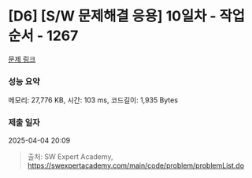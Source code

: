 # [D6] [S/W 문제해결 응용] 10일차 - 작업순서 - 1267 

[문제 링크](https://swexpertacademy.com/main/code/problem/problemDetail.do?contestProbId=AV18TrIqIwUCFAZN) 

### 성능 요약

메모리: 27,776 KB, 시간: 103 ms, 코드길이: 1,935 Bytes

### 제출 일자

2025-04-04 20:09



> 출처: SW Expert Academy, https://swexpertacademy.com/main/code/problem/problemList.do